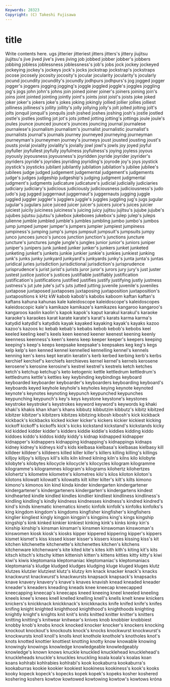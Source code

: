 ```yaml
---
Keywords: 28323 
Copyright: (C) Takeshi Fujisawa
---
```


# title

Write contents here.
ugs jitterier jitteriest jitters jitters's jittery jiujitsu jiujitsu's jive
jived jive's jives jiving job jobbed jobber jobber's jobbers jobbing
jobless joblessness joblessness's job's jobs jock jockey jockeyed jockeying jockey's
jockeys jock's jocks jockstrap jockstrap's jockstraps jocose jocosely jocosity jocosity's
jocular jocularity jocularity's jocularly jocund jocundity jocundity's jocundly jodhpurs jodhpurs's
jog jogged jogger jogger's joggers jogging jogging's joggle joggled joggle's
joggles joggling jog's jogs john john's johns join joined joiner
joiner's joiners joining join's joins joint jointed jointing jointly joint's
joints joist joist's joists joke joked joker joker's jokers joke's
jokes joking jokingly jollied jollier jollies jolliest jolliness jolliness's jollity
jollity's jolly jollying jolly's jolt jolted jolting jolt's jolts jonquil
jonquil's jonquils josh joshed joshes joshing josh's jostle jostled jostle's
jostles jostling jot jot's jots jotted jotting jotting's jottings joule
joule's joules jounce jounced jounce's jounces jouncing journal journalese journalese's
journalism journalism's journalist journalistic journalist's journalists journal's journals journey journeyed
journeying journeyman journeyman's journeymen journey's journeys joust jousted jousting joust's
jousts jovial joviality joviality's jovially jowl jowl's jowls joy joyed
joyful joyfuller joyfullest joyfully joyfulness joyfulness's joying joyless joyous joyously
joyousness joyousness's joyridden joyride joyrider joyrider's joyriders joyride's joyrides joyriding
joyriding's joyrode joy's joys joystick joystick's joysticks jubilant jubilantly jubilation
jubilation's jubilee jubilee's jubilees judge judged judgement judgemental judgement's judgements
judge's judges judgeship judgeship's judging judgment judgmental judgment's judgments judicature
judicature's judicial judicially judiciaries judiciary judiciary's judicious judiciously judiciousness judiciousness's
judo judo's jug jugged juggernaut juggernaut's juggernauts jugging juggle juggled
juggler juggler's jugglers juggle's juggles juggling jug's jugs jugular jugular's
jugulars juice juiced juicer juicer's juicers juice's juices juicier juiciest
juicily juiciness juiciness's juicing juicy jujitsu jujitsu's jujube jujube's jujubes
jujutsu jujutsu's jukebox jukeboxes jukebox's julep julep's juleps julienne jumble
jumbled jumble's jumbles jumbling jumbo jumbo's jumbos jump jumped jumper
jumper's jumpers jumpier jumpiest jumpiness jumpiness's jumping jump's jumps jumpsuit
jumpsuit's jumpsuits jumpy junco juncoes junco's juncos junction junction's junctions
juncture juncture's junctures jungle jungle's jungles junior junior's juniors juniper
juniper's junipers junk junked junker junker's junkers junket junketed junketing
junket's junkets junkie junkier junkie's junkies junkiest junking junk's junks
junky junkyard junkyard's junkyards junky's junta junta's juntas juridical juries
jurisdiction jurisdictional jurisdiction's jurisprudence jurisprudence's jurist jurist's jurists juror juror's
jurors jury jury's just juster justest justice justice's justices justifiable
justifiably justification justification's justifications justified justifies justify justifying justly justness
justness's jut jute jute's jut's juts jutted jutting juvenile juvenile's
juveniles juxtapose juxtaposed juxtaposes juxtaposing juxtaposition juxtaposition's juxtapositions k kHz
kW kabob kabob's kabobs kaboom kaftan kaftan's kaftans kahuna kahunas
kale kaleidoscope kaleidoscope's kaleidoscopes kaleidoscopic kale's kamikaze kamikaze's kamikazes kangaroo
kangaroo's kangaroos kaolin kaolin's kapok kapok's kaput karakul karakul's karaoke
karaoke's karaokes karat karate karate's karat's karats karma karma's katydid
katydid's katydids kayak kayaked kayaking kayak's kayaks kazoo kazoo's kazoos
kc kebab kebab's kebabs kebob kebob's kebobs keel keeled keeling
keel's keels keen keened keener keenest keening keenly keenness keenness's
keen's keens keep keeper keeper's keepers keeping keeping's keep's keeps
keepsake keepsake's keepsakes keg keg's kegs kelp kelp's ken kenned
kennel kennelled kennelling kennel's kennels kenning ken's kens kept keratin
keratin's kerb kerbed kerbing kerb's kerbs kerchief kerchief's kerchiefs kerchieves
kernel kernel's kernels kerosene kerosene's kerosine kerosine's kestrel kestrel's kestrels
ketch ketches ketch's ketchup ketchup's keto ketogenic kettle kettledrum kettledrum's
kettledrums kettle's kettles key keybinding keybindings keyboard keyboarded keyboarder keyboarder's
keyboarders keyboarding keyboard's keyboards keyed keyhole keyhole's keyholes keying keynote
keynoted keynote's keynotes keynoting keypunch keypunched keypunches keypunching keypunch's key's
keys keystone keystone's keystones keystroke keystroke's keystrokes keyword keyword's keywords
kg khaki khaki's khakis khan khan's khans kibbutz kibbutzim kibbutz's
kibitz kibitzed kibitzer kibitzer's kibitzers kibitzes kibitzing kibosh kibosh's kick
kickback kickback's kickbacks kicked kicker kicker's kickers kickier kickiest kicking
kickoff kickoff's kickoffs kick's kicks kickstand kickstand's kickstands kicky kid
kidded kidder kidder's kidders kiddie kiddie's kiddies kidding kiddo kiddoes
kiddo's kiddos kiddy kiddy's kidnap kidnapped kidnapper kidnapper's kidnappers kidnapping
kidnapping's kidnappings kidnaps kidney kidney's kidneys kid's kids kielbasa kielbasa's
kielbasas kielbasy kill killdeer killdeer's killdeers killed killer killer's killers
killing killing's killings killjoy killjoy's killjoys kill's kills kiln kilned
kilning kiln's kilns kilo kilobyte kilobyte's kilobytes kilocycle kilocycle's kilocycles
kilogram kilogramme kilogramme's kilogrammes kilogram's kilograms kilohertz kilohertzes kilohertz's kilometre
kilometre's kilometres kilo's kilos kiloton kiloton's kilotons kilowatt kilowatt's kilowatts
kilt kilter kilter's kilt's kilts kimono kimono's kimonos kin kind
kinda kinder kindergarten kindergartener kindergartener's kindergarteners kindergarten's kindergartens kindest kindhearted
kindle kindled kindles kindlier kindliest kindliness kindliness's kindling kindling's kindly
kindness kindnesses kindness's kindred kindred's kind's kinds kinematic kinematics kinetic
kinfolk kinfolk's kinfolks kinfolks's king kingdom kingdom's kingdoms kingfisher kingfisher's
kingfishers kinglier kingliest kingly kingpin kingpin's kingpins king's kings kingship
kingship's kink kinked kinkier kinkiest kinking kink's kinks kinky kin's
kinship kinship's kinsman kinsman's kinsmen kinswoman kinswoman's kinswomen kiosk kiosk's
kiosks kipper kippered kippering kipper's kippers kismet kismet's kiss kissed
kisser kisser's kissers kisses kissing kiss's kit kitchen kitchenette kitchenette's
kitchenettes kitchen's kitchens kitchenware kitchenware's kite kited kite's kites kith
kith's kiting kit's kits kitsch kitsch's kitschy kitten kittenish kitten's
kittens kitties kitty kitty's kiwi kiwi's kiwis kleptomania kleptomaniac kleptomaniac's
kleptomaniacs kleptomania's kludge kludged kludges kludging kluge kluged kluges klutz
klutzes klutzier klutziest klutz's klutzy km knack knacker knack's knacks
knackwurst knackwurst's knackwursts knapsack knapsack's knapsacks knave knavery knavery's knave's
knaves knavish knead kneaded kneader kneader's kneaders kneading kneads knee
kneecap kneecapped kneecapping kneecap's kneecaps kneed kneeing kneel kneeled kneeling
kneels knee's knees knell knelled knelling knell's knells knelt knew
knickers knickers's knickknack knickknack's knickknacks knife knifed knife's knifes knifing
knight knighted knighthood knighthood's knighthoods knighting knightly knight's knights knit
knit's knits knitted knitter knitter's knitters knitting knitting's knitwear knitwear's
knives knob knobbier knobbiest knobby knob's knobs knock knocked knocker
knocker's knockers knocking knockout knockout's knockouts knock's knocks knockwurst knockwurst's
knockwursts knoll knoll's knolls knot knothole knothole's knotholes knot's knots
knotted knottier knottiest knotting knotty know knowable knowing knowingly knowings
knowledge knowledgeable knowledgeably knowledge's known knows knuckle knuckled knucklehead knucklehead's
knuckleheads knuckle's knuckles knuckling koala koala's koalas koan koans kohlrabi
kohlrabies kohlrabi's kook kookaburra kookaburra's kookaburras kookie kookier kookiest kookiness
kookiness's kook's kooks kooky kopeck kopeck's kopecks kopek kopek's kopeks
kosher koshered koshering koshers kowtow kowtowed kowtowing kowtow's kowtows króna
